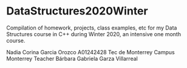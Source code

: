# DataStructures2020Winter
Compilation of homework, projects, class examples, etc for my Data Structures course in C++ during Winter 2020, an intensive one month course.


Nadia Corina Garcia Orozco
A01242428
Tec de Monterrey Campus Monterrey
Teacher Bárbara Gabriela Garza Villarreal

